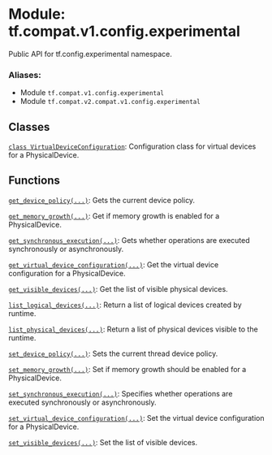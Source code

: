 <div itemscope itemtype="http://developers.google.com/ReferenceObject">
<meta itemprop="name" content="tf.compat.v1.config.experimental" />
<meta itemprop="path" content="Stable" />
</div>

# Module: tf.compat.v1.config.experimental

Public API for tf.config.experimental namespace.

### Aliases:

* Module `tf.compat.v1.config.experimental`
* Module `tf.compat.v2.compat.v1.config.experimental`

<!-- Placeholder for "Used in" -->


## Classes

[`class VirtualDeviceConfiguration`](../../../../tf/config/experimental/VirtualDeviceConfiguration.md): Configuration class for virtual devices for a PhysicalDevice.

## Functions

[`get_device_policy(...)`](../../../../tf/config/experimental/get_device_policy.md): Gets the current device policy.

[`get_memory_growth(...)`](../../../../tf/config/experimental/get_memory_growth.md): Get if memory growth is enabled for a PhysicalDevice.

[`get_synchronous_execution(...)`](../../../../tf/config/experimental/get_synchronous_execution.md): Gets whether operations are executed synchronously or asynchronously.

[`get_virtual_device_configuration(...)`](../../../../tf/config/experimental/get_virtual_device_configuration.md): Get the virtual device configuration for a PhysicalDevice.

[`get_visible_devices(...)`](../../../../tf/config/experimental/get_visible_devices.md): Get the list of visible physical devices.

[`list_logical_devices(...)`](../../../../tf/config/experimental/list_logical_devices.md): Return a list of logical devices created by runtime.

[`list_physical_devices(...)`](../../../../tf/config/experimental/list_physical_devices.md): Return a list of physical devices visible to the runtime.

[`set_device_policy(...)`](../../../../tf/config/experimental/set_device_policy.md): Sets the current thread device policy.

[`set_memory_growth(...)`](../../../../tf/config/experimental/set_memory_growth.md): Set if memory growth should be enabled for a PhysicalDevice.

[`set_synchronous_execution(...)`](../../../../tf/config/experimental/set_synchronous_execution.md): Specifies whether operations are executed synchronously or asynchronously.

[`set_virtual_device_configuration(...)`](../../../../tf/config/experimental/set_virtual_device_configuration.md): Set the virtual device configuration for a PhysicalDevice.

[`set_visible_devices(...)`](../../../../tf/config/experimental/set_visible_devices.md): Set the list of visible devices.

